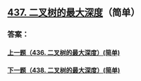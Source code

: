## [437. 二叉树的最大深度](https://leetcode-cn.com/problems/merge-two-sorted-lists/)（简单）





### 答案：



#### [上一题（436. 二叉树的最大深度）(简单)](https://github.com/sdwwld/leetCode/blob/master/src/main/java/com/wld/java/leetcode/leetCode0436.md)

#### [下一题（438. 二叉树的最大深度）(简单)](https://github.com/sdwwld/leetCode/blob/master/src/main/java/com/wld/java/leetcode/leetCode0438.md)